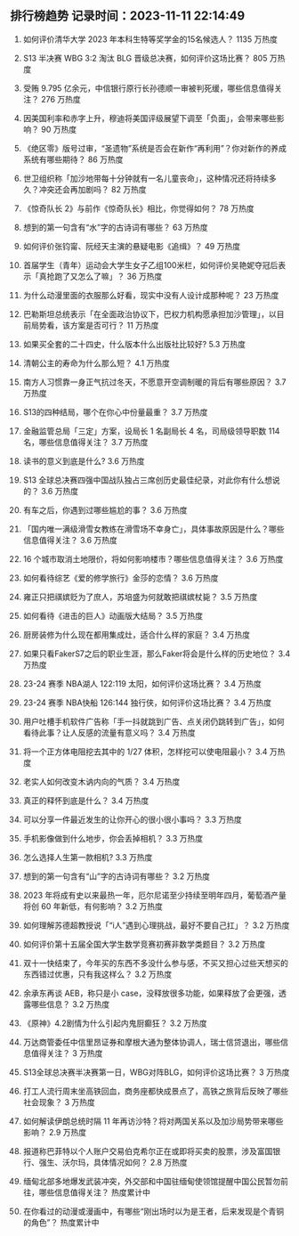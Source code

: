 
## 排行榜趋势 记录时间：2023-11-11 22:14:49
  
  1. 如何评价清华大学 2023 年本科生特等奖学金的15名候选人？ 1135 万热度
    
  2. S13 半决赛 WBG 3:2 淘汰 BLG 晋级总决赛，如何评价这场比赛？ 805 万热度
    
  3. 受贿 9.795 亿余元，中信银行原行长孙德顺一审被判死缓，哪些信息值得关注？ 276 万热度
    
  4. 因美国利率和赤字上升，穆迪将美国评级展望下调至「负面」，会带来哪些影响？ 90 万热度
    
  5. 《绝区零》版号过审，“圣遗物”系统是否会在新作“再利用”？你对新作的养成系统有哪些期待？ 86 万热度
    
  6. 世卫组织称「加沙地带每十分钟就有一名儿童丧命」，这种情况还将持续多久？冲突还会再加剧吗？ 82 万热度
    
  7. 《惊奇队长 2》与前作《惊奇队长》相比，你觉得如何？ 78 万热度
    
  8. 想到的第一句含有“水”字的古诗词有哪些？ 63 万热度
    
  9. 如何评价张钧甯、阮经天主演的悬疑电影《追缉》？ 49 万热度
    
  10. 首届学生（青年）运动会大学生女子乙组100米栏，如何评价吴艳妮夺冠后表示「真抢跑了又怎么了嘛」？ 36 万热度
    
  11. 为什么动漫里面的衣服那么好看，现实中没有人设计成那种呢？ 23 万热度
    
  12. 巴勒斯坦总统表示「在全面政治协议下，巴权力机构愿承担加沙管理」，以目前局势看，该方案是否可行？ 11 万热度
    
  13. 如果买全套的二十四史，什么版本什么出版社比较好? 5.3 万热度
    
  14. 清朝公主的寿命为什么那么短？ 4.1 万热度
    
  15. 南方人习惯靠一身正气抗过冬天，不愿意开空调制暖的背后有哪些原因？ 3.7 万热度
    
  16. S13的四种结局，哪个在你心中份量最重？ 3.7 万热度
    
  17. 金融监管总局「三定」方案，设局长 1 名副局长 4 名，司局级领导职数 114 名，哪些信息值得关注？ 3.7 万热度
    
  18. 读书的意义到底是什么? 3.6 万热度
    
  19. S13 全球总决赛四强中国战队独占三席创历史最佳纪录，对此你有什么想说的？ 3.6 万热度
    
  20. 有车之后，你遇到过哪些尴尬的事？ 3.6 万热度
    
  21. 「国内唯一满级滑雪女教练在滑雪场不幸身亡」，具体事故原因是什么？哪些信息值得关注？ 3.6 万热度
    
  22. 16 个城市取消土地限价，将如何影响楼市？哪些信息值得关注？ 3.6 万热度
    
  23. 如何看待综艺《爱的修学旅行》金莎的恋情？ 3.6 万热度
    
  24. 雍正只把祺嫔贬为了庶人，苏培盛为何就敢把祺嫔杖毙？ 3.5 万热度
    
  25. 如何看待《进击的巨人》动画版大结局？ 3.5 万热度
    
  26. 厨房装修为什么现在都用集成灶，适合什么样的家庭？ 3.4 万热度
    
  27. 如果只看FakerS7之后的职业生涯，那么Faker将会是什么样的历史地位？ 3.4 万热度
    
  28. 23-24 赛季 NBA湖人 122:119 太阳，如何评价这场比赛？ 3.4 万热度
    
  29. 23-24 赛季 NBA快船 126:144 独行侠，如何评价这场比赛？ 3.4 万热度
    
  30. 用户吐槽手机软件广告称「手一抖就跳到广告、点关闭仍跳转到广告」，如何看待此事？让人反感的流量有意义吗？ 3.4 万热度
    
  31. 将一个正方体电阻挖去其中的 1/27 体积，怎样挖可以使电阻最小？ 3.4 万热度
    
  32. 老实人如何改变木讷内向的气质？ 3.4 万热度
    
  33. 真正的释怀到底是什么？ 3.4 万热度
    
  34. 可以分享一件最近发生的让你开心的很小很小事吗？ 3.3 万热度
    
  35. 手机影像做到什么地步，你会丢掉相机？ 3.3 万热度
    
  36. 怎么选择人生第一款相机? 3.3 万热度
    
  37. 想到的第一句含有“山”字的古诗词有哪些？ 3.2 万热度
    
  38. 2023 年将成有史以来最热一年，厄尔尼诺至少持续至明年四月，葡萄酒产量将创 60 年新低，有何影响？ 3.2 万热度
    
  39. 如何理解苏德超教授说「“i人”遇到心理挑战，最好不要自己扛」？ 3.2 万热度
    
  40. 如何评价第十五届全国大学生数学竞赛初赛非数学类题目？ 3.2 万热度
    
  41. 双十一快结束了，今年买的东西不多没什么参与感，不买又担心过些天想买的东西错过优惠，只有我这样么？ 3.2 万热度
    
  42. 余承东再谈 AEB，称只是小 case，没释放很多功能，如果释放了会更强，透露哪些信息？ 3.2 万热度
    
  43. 《原神》4.2剧情为什么引起内鬼厨癫狂？ 3.2 万热度
    
  44. 万达商管委任中信里昂证券和摩根大通为整体协调人，瑞士信贷退出，哪些信息值得关注？ 3 万热度
    
  45. S13全球总决赛半决赛第一日，WBG对阵BLG，如何评价这场比赛？ 3 万热度
    
  46. 打工人流行周末坐高铁回血，商务座都快成景点了，高铁之旅背后反映了哪些社会现象？ 3 万热度
    
  47. 如何解读伊朗总统时隔 11 年再访沙特？将对两国关系以及加沙局势带来哪些影响？ 2.9 万热度
    
  48. 报道称巴菲特以个人账户交易伯克希尔正在或即将买卖的股票，涉及富国银行、强生、沃尔玛，具体情况如何？ 2.8 万热度
    
  49. 缅甸北部多地爆发武装冲突，外交部和中国驻缅甸使领馆提醒中国公民暂勿前往，哪些信息值得关注？ 热度累计中
    
  50. 在你看过的动漫或漫画中，有哪些“刚出场时以为是王者，后来发现是个青铜的角色”？ 热度累计中
    